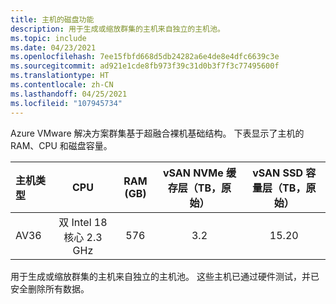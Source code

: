 ```yaml
---
title: 主机的磁盘功能
description: 用于生成或缩放群集的主机来自独立的主机池。
ms.topic: include
ms.date: 04/23/2021
ms.openlocfilehash: 7ee15fbfd668d5db24282a6e4de8e4dfc6639c3e
ms.sourcegitcommit: ad921e1cde8fb973f39c31d0b3f7f3c77495600f
ms.translationtype: HT
ms.contentlocale: zh-CN
ms.lasthandoff: 04/25/2021
ms.locfileid: "107945734"
---
```

<!-- Used in production-ready-deployment-steps.md and concepts-private-cloud-clusters.md -->


Azure VMware 解决方案群集基于超融合裸机基础结构。 下表显示了主机的 RAM、CPU 和磁盘容量。

| 主机类型 | CPU   | RAM (GB)  | vSAN NVMe 缓存层（TB，原始）  | vSAN SSD 容量层（TB，原始）  |
| :---      | :---: | :---:     | :---:                           | :---:                             |
| AV36     |  双 Intel 18 核心 2.3 GHz  |     576      |                3.2               |                15.20               |

用于生成或缩放群集的主机来自独立的主机池。 这些主机已通过硬件测试，并已安全删除所有数据。 